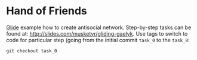 Hand of Friends
===============

[Glide](http://glide-gae.appspot.com/) example how to create antisocial network. Step-by-step tasks can be found at: 
http://slides.com/musketyr/gliding-gaelyk. Use tags to switch to code for particular step (going from the initial commit
`task_0` to the `task_8`:

```
git checkout task_0
```
